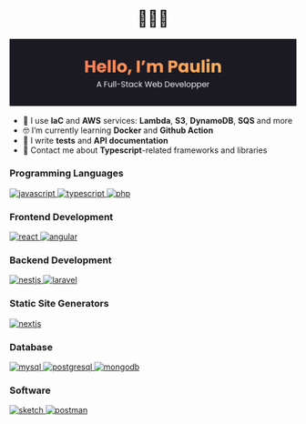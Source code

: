 <h1 align="center">👋👋👋</h1>

<img src="https://github.com/paulin-crtn/paulin-crtn/blob/main/profile-banner.jpg" alt="Github profile banner" />

- 🚀 I use **IaC** and **AWS** services: **Lambda**, **S3**, **DynamoDB**, **SQS** and more
- 🤓 I’m currently learning **Docker** and **Github Action**
- 💯 I write **tests** and **API documentation**
- 💬 Contact me about **Typescript**-related frameworks and libraries

<!-- https://github.com/alexandresanlim/Badges4-README.md-Profile -->
### Programming Languages
<p align="left">
  <a
    href="https://developer.mozilla.org/en-US/docs/Web/JavaScript"
    target="_blank"
    rel="noreferrer"
  >
    <img
      src="https://img.shields.io/badge/JavaScript-323330?style=for-the-badge&logo=javascript&logoColor=F7DF1E"
      alt="javascript"
    />
  </a>
  <a href="https://www.typescriptlang.org/" target="_blank" rel="noreferrer">
    <img
      src="https://img.shields.io/badge/TypeScript-007ACC?style=for-the-badge&logo=typescript&logoColor=white"
      alt="typescript"
    />
  </a>
  <a href="https://www.php.net" target="_blank" rel="noreferrer">
    <img
      src="https://img.shields.io/badge/PHP-777BB4?style=for-the-badge&logo=php&logoColor=white"
      alt="php"
    />
  </a>
</p>

### Frontend Development
<p align="left">
  <a href="https://reactjs.org/" target="_blank" rel="noreferrer">
    <img
      src="https://img.shields.io/badge/React-20232A?style=for-the-badge&logo=react&logoColor=61DAFB"
      alt="react"
    />
  </a>
  <a href="https://angular.io" target="_blank" rel="noreferrer">
    <img
      src="https://img.shields.io/badge/Angular-DD0031?style=for-the-badge&logo=angular&logoColor=white"
      alt="angular"
    />
  </a>
</p>

### Backend Development
<p align="left">
  <a href="https://nestjs.com/" target="_blank" rel="noreferrer">
    <img
      src="https://img.shields.io/badge/nestjs-E0234E?style=for-the-badge&logo=nestjs&logoColor=white"
      alt="nestjs"
    />
  </a>
  <a href="https://laravel.com/" target="_blank" rel="noreferrer">
    <img
      src="https://img.shields.io/badge/Laravel-FF2D20?style=for-the-badge&logo=laravel&logoColor=white"
      alt="laravel"
    />
  </a>
</p>

### Static Site Generators
<p align="left">
  <a href="https://nextjs.org/" target="_blank" rel="noreferrer">
    <img
      src="https://img.shields.io/badge/next.js-000000?style=for-the-badge&logo=nextdotjs&logoColor=white"
      alt="nextjs"
    />
  </a>
</p>

### Database
<p align="left">
  <a href="https://www.mysql.com/" target="_blank" rel="noreferrer">
    <img
      src="https://img.shields.io/badge/MySQL-005C84?style=for-the-badge&logo=mysql&logoColor=white"
      alt="mysql"
    />
  </a>
  <a href="https://www.postgresql.org" target="_blank" rel="noreferrer">
    <img
      src="https://img.shields.io/badge/PostgreSQL-316192?style=for-the-badge&logo=postgresql&logoColor=white"
      alt="postgresql"
    />
  </a>
  <a href="https://www.mongodb.com/" target="_blank" rel="noreferrer">
    <img
      src="https://img.shields.io/badge/MongoDB-4EA94B?style=for-the-badge&logo=mongodb&logoColor=white"
      alt="mongodb"
    />
  </a>
</p>

### Software
<p align="left">
  <a href="https://www.sketch.com/" target="_blank" rel="noreferrer">
    <img
      src="https://img.shields.io/badge/Sketch-FFB387?style=for-the-badge&logo=sketch&logoColor=black"
      alt="sketch"
    />
  </a>
  <a href="https://postman.com" target="_blank" rel="noreferrer">
    <img
      src="https://img.shields.io/badge/Postman-FF6C37?style=for-the-badge&logo=Postman&logoColor=white"
      alt="postman"
    />
  </a>
</p>
